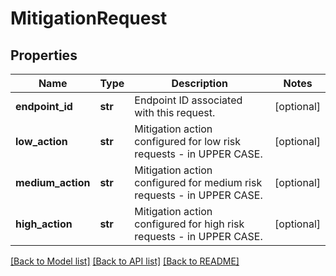 # MitigationRequest

## Properties
Name | Type | Description | Notes
------------ | ------------- | ------------- | -------------
**endpoint_id** | **str** | Endpoint ID associated with this request. | [optional] 
**low_action** | **str** | Mitigation action configured for low risk requests - in UPPER CASE. | [optional] 
**medium_action** | **str** | Mitigation action configured for medium risk requests - in UPPER CASE. | [optional] 
**high_action** | **str** | Mitigation action configured for high risk requests - in UPPER CASE. | [optional] 

[[Back to Model list]](../README.md#documentation-for-models) [[Back to API list]](../README.md#documentation-for-api-endpoints) [[Back to README]](../README.md)

